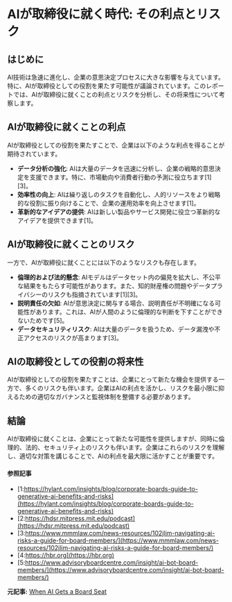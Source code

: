 # AIが取締役に就く時代: その利点とリスク

## はじめに

AI技術は急速に進化し、企業の意思決定プロセスに大きな影響を与えています。特に、AIが取締役としての役割を果たす可能性が議論されています。このレポートでは、AIが取締役に就くことの利点とリスクを分析し、その将来性について考察します。

## AIが取締役に就くことの利点

AIが取締役としての役割を果たすことで、企業は以下のような利点を得ることが期待されています。

- **データ分析の強化**: AIは大量のデータを迅速に分析し、企業の戦略的意思決定を支援できます。特に、市場動向や消費者行動の予測に役立ちます[1][3]。
- **効率性の向上**: AIは繰り返しのタスクを自動化し、人的リソースをより戦略的な役割に振り向けることで、企業の運用効率を向上させます[1]。
- **革新的なアイデアの提供**: AIは新しい製品やサービス開発に役立つ革新的なアイデアを提供できます[1]。

## AIが取締役に就くことのリスク

一方で、AIが取締役に就くことには以下のようなリスクも存在します。

- **倫理的および法的懸念**: AIモデルはデータセット内の偏見を拡大し、不公平な結果をもたらす可能性があります。また、知的財産権の問題やデータプライバシーのリスクも指摘されています[1][3]。
- **説明責任の欠如**: AIが意思決定に関与する場合、説明責任が不明確になる可能性があります。これは、AIが人間のように倫理的な判断を下すことができないためです[5]。
- **データセキュリティリスク**: AIは大量のデータを扱うため、データ漏洩や不正アクセスのリスクが高まります[3]。

## AIの取締役としての役割の将来性

AIが取締役としての役割を果たすことは、企業にとって新たな機会を提供する一方で、多くのリスクも伴います。企業はAIの利点を活かし、リスクを最小限に抑えるための適切なガバナンスと監視体制を整備する必要があります。

## 結論

AIが取締役に就くことは、企業にとって新たな可能性を提供しますが、同時に倫理的、法的、セキュリティ上のリスクも伴います。企業はこれらのリスクを理解し、適切な対策を講じることで、AIの利点を最大限に活かすことが重要です。

#### 参照記事
- [1:https://hylant.com/insights/blog/corporate-boards-guide-to-generative-ai-benefits-and-risks](https://hylant.com/insights/blog/corporate-boards-guide-to-generative-ai-benefits-and-risks)
- [2:https://hdsr.mitpress.mit.edu/podcast](https://hdsr.mitpress.mit.edu/podcast)
- [3:https://www.mmmlaw.com/news-resources/102jlim-navigating-ai-risks-a-guide-for-board-members/](https://www.mmmlaw.com/news-resources/102jlim-navigating-ai-risks-a-guide-for-board-members/)
- [4:https://hbr.org](https://hbr.org)
- [5:https://www.advisoryboardcentre.com/insight/ai-bot-board-members/](https://www.advisoryboardcentre.com/insight/ai-bot-board-members/)


**元記事:** [When AI Gets a Board Seat](https://hbr.org/2025/03/when-ai-gets-a-board-seat)